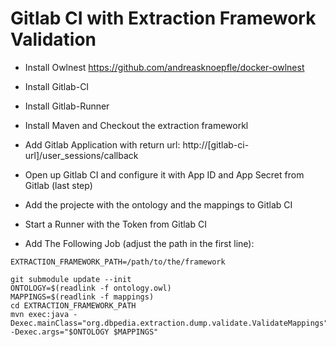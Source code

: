 # Gitlab CI with Extraction Framework Validation
- Install Owlnest https://github.com/andreasknoepfle/docker-owlnest
- Install Gitlab-CI
- Install Gitlab-Runner
- Install Maven and Checkout the extraction frameworkl

- Add Gitlab Application with return url: http://[gitlab-ci-url]/user_sessions/callback
- Open up Gitlab CI and configure it with App ID and App Secret from Gitlab (last step)
- Add the projecte with the ontology and the mappings to Gitlab CI
- Start a Runner with the Token from Gitlab CI
- Add The Following Job (adjust the path in the first line):

```
EXTRACTION_FRAMEWORK_PATH=/path/to/the/framework

git submodule update --init
ONTOLOGY=$(readlink -f ontology.owl)
MAPPINGS=$(readlink -f mappings)
cd EXTRACTION_FRAMEWORK_PATH
mvn exec:java -Dexec.mainClass="org.dbpedia.extraction.dump.validate.ValidateMappings" -Dexec.args="$ONTOLOGY $MAPPINGS" 
```
